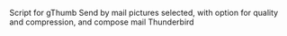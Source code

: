 Script for gThumb
Send by mail pictures selected, with option for quality and compression, and compose mail Thunderbird

